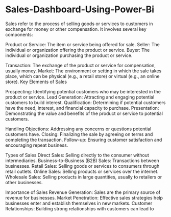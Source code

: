 # Sales-Dashboard-Using-Power-Bi
Sales refer to the process of selling goods or services to customers in exchange for money or other compensation. It involves several key components:

Product or Service: The item or service being offered for sale.
Seller: The individual or organization offering the product or service.
Buyer: The individual or organization purchasing the product or service.

Transaction: 
The exchange of the product or service for compensation, usually money.
Market: The environment or setting in which the sale takes place, which can be physical (e.g., a retail store) or virtual (e.g., an online store).
Key Elements of Sales

Prospecting: 
Identifying potential customers who may be interested in the product or service.
Lead Generation: Attracting and engaging potential customers to build interest.
Qualification: Determining if potential customers have the need, interest, and financial capacity to purchase.
Presentation: Demonstrating the value and benefits of the product or service to potential customers.

Handling Objections:
Addressing any concerns or questions potential customers have.
Closing: Finalizing the sale by agreeing on terms and completing the transaction.
Follow-up: Ensuring customer satisfaction and encouraging repeat business.

Types of Sales
Direct Sales: Selling directly to the consumer without intermediaries.
Business-to-Business (B2B) Sales: Transactions between businesses.
Retail Sales: Selling goods or services to consumers through retail outlets.
Online Sales: Selling products or services over the internet.
Wholesale Sales: Selling products in large quantities, usually to retailers or other businesses.

Importance of Sales
Revenue Generation: Sales are the primary source of revenue for businesses.
Market Penetration: Effective sales strategies help businesses enter and establish themselves in new markets.
Customer Relationships: Building strong relationships with customers can lead to
